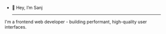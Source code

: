 - 👋 Hey, I’m Sanj
  _______________________________________________________________________________________________________________________

I'm a frontend web developer - building performant, high-quality user interfaces.
